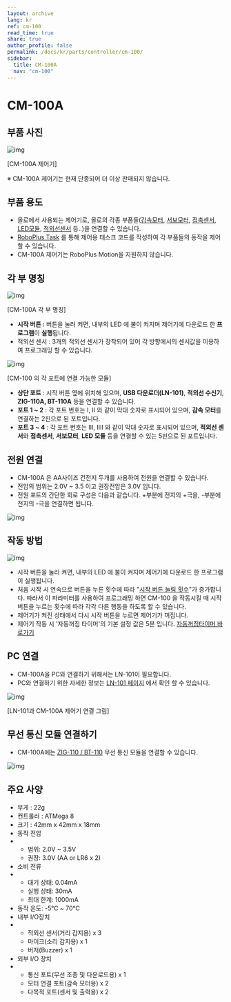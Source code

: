 ```yaml
---
layout: archive
lang: kr
ref: cm-100
read_time: true
share: true
author_profile: false
permalink: /docs/kr/parts/controller/cm-100/
sidebar:
  title: CM-100A
  nav: "cm-100"
---
```


# CM-100A

## 부품 사진

![img](/assets/images/parts/controller/cm-100/cm-100_product.png)

[CM-100A 제어기]

 

※ CM-100A 제어기는 현재 단종되어 더 이상 판매되지 않습니다.

 

## 부품 용도

- 올로에서 사용되는 제어기로, 올로의 각종 부품들([감속모터](/docs/kr/parts/motor/gearmotor_manual.htm), [서보모터](/docs/kr/parts/motor/servomotor_manual.htm), [접촉센서](/docs/kr/parts/sensor/touchsensor_manual.htm), [LED모듈](/docs/kr/parts/display/ledmodule_manual.htm), [적외선센서](/docs/kr/parts/sensor/irsensor_manual.htm) 등..)을 연결할 수 있습니다.
- [RoboPlus Task](http://support.robotis.com/ko/software/roboplus/roboplus_task_main.htm) 를 통해 제어용 태스크 코드를 작성하여 각 부품들의 동작을 제어할 수 있습니다.
- CM-100A 제어기는 RoboPlus Motion을 지원하지 않습니다.



## 각 부 명칭
![img](/assets/images/parts/controller/cm-100/cm-100_001.jpg)

[CM-100A 각 부 명칭]

 

- **시작 버튼 :** 버튼을 눌러 켜면, 내부의 LED 에 불이 켜지며 제어기에 다운로드 한 **프로그램**이 **실행**됩니다.
- 적외선 센서 : 3개의 적외선 센서가 장착되어 있어 각 방향에서의 센서값을 이용하여 프로그래밍 할 수 있습니다.



![img](/assets/images/parts/controller/cm-100/cm-100_002.png)

[CM-100 의 각 포트에 연결 가능한 모듈]

- **상단 포트** : 시작 버튼 옆에 위치해 있으며, **USB 다운로더(LN-101)**, **적외선 수신기**, **ZIG-110A, BT-110A** 등을 연결할 수 있습니다.
- **포트 1 ~ 2** : 각 포트 번호는 I, II 와 같이 막대 숫자로 표시되어 있으며, **감속 모터**를 연결하는 2핀으로 된 포트입니다.
- **포트 3 ~ 4** : 각 포트 번호는 III, IIII 와 같이 막대 숫자로 표시되어 있으며, **적외선 센서**와 **접촉센서**, **서보모터**, **LED 모듈** 등을 연결할 수 있는 5핀으로 된 포트입니다.



## 전원 연결

- CM-100A 은 AA사이즈 건전지 두개를 사용하여 전원을 연결할 수 있습니다.
- 전압의 범위는  2.0V ~ 3.5 이고 권장전압은 3.0V 입니다.
- 전원 포트의 간단한 회로 구성은 다음과 같습니다. +부분에 전지의 +극을, -부분에 전지의 -극을 연결하면 됩니다.

![img](/assets/images/parts/controller/cm-100/cm-100_003.jpg)

 

## 작동 방법

![img](/assets/images/parts/controller/cm-100/cm-100_004.png)

- 시작 버튼을 눌러 켜면, 내부의 LED 에 불이 켜지며 제어기에 다운로드 한 프로그램이 실행됩니다.
- 처음 시작 시 연속으로 버튼을 누른 횟수에 따라 "[시작 버튼 눌림 횟수](/docs/kr/software/rplus1/task/programming_02/#button-count)"가 증가합니다. 따라서 이 파라미터를 사용하여 프로그래밍 하면 CM-100 을 작동시킬 때 시작 버튼을 누르는 횟수에 따라 각각 다른 행동을 하도록 할 수 있습니다.
- 제어기가 켜진 상태에서 다시 시작 버튼을 누르면 제어기가 꺼집니다.
- 제어기 작동 시 '자동꺼짐 타이머'의 기본 설정 값은 5분 입니다.
  [자동꺼짐타이머 바로가기](http://support.robotis.com/ko/software/roboplus/roboplus_task/programming/parameter/controller/roboplus_task_cm_powersave.htm)



## PC 연결

- CM-100A을 PC와 연결하기 위해서는 LN-101이 필요합니다.
- PC와 연결하기 위한 자세한 정보는 [LN-101 페이지](/docs/en/parts/interface/ln-101/) 에서 확인 할 수 있습니다.

![img](/assets/images/parts/controller/cm-100/cm-100_connect.png)

[LN-101과 CM-100A 제어기 연결 그림]

 

## 무선 통신 모듈 연결하기

- CM-100A에는 [ZIG-110 / BT-110](/doc/kr/parts/communication/zig-110/) 무선 통신 모듈을 연결할 수 있습니다.

![img](/assets/images/parts/controller/cm-100/cm-100_005.png)          

## 주요 사양

- 무게 : 22g
- 컨트롤러 : ATMega 8
- 크기 : 42mm x 42mm x 18mm
- 동작 전압
- - 범위: 2.0V ~ 3.5V
  - 권장: 3.0V (AA or LR6 x 2)
- 소비 전류
- - 대기 상태: 0.04mA
  - 실행 상태: 30mA
  - 최대 한계: 1000mA
- 동작 온도: -5℃ ~ 70℃
- 내부 I/O장치
- - 적외선 센서(거리 감지용) x 3
  - 마이크(소리 감지용) x 1
  - 버저(Buzzer) x 1
- 외부 I/O 장치
- - 통신 포트(무선 조종 및 다운로드용) x 1
  - 모터 연결 포트(감속 모터용) x 2
  - 다목적 포트(센서 및 출력용) x 2